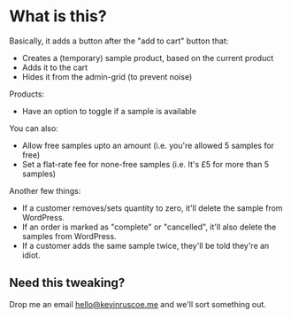 # What is this?

Basically, it adds a button after the "add to cart" button that:

- Creates a (temporary) sample product, based on the current product
- Adds it to the cart
- Hides it from the admin-grid (to prevent noise)

Products:

- Have an option to toggle if a sample is available

You can also:

- Allow free samples upto an amount (i.e. you're allowed 5 samples for free)
- Set a flat-rate fee for none-free samples (i.e. It's £5 for more than 5 samples)

Another few things:

- If a customer removes/sets quantity to zero, it'll delete the sample from WordPress.
- If an order is marked as "complete" or "cancelled", it'll also delete the samples from WordPress.
- If a customer adds the same sample twice, they'll be told they're an idiot.

## Need this tweaking?

Drop me an email hello@kevinruscoe.me and we'll sort something out.
